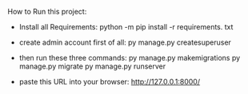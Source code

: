 
How to Run this project:

* Install all Requirements:
	python -m pip install -r requirements. txt



* create admin account first of all:
	py manage.py createsuperuser


* then run these three commands:
	py manage.py makemigrations
	py manage.py migrate
	py manage.py runserver


* paste this URL into your browser:
	http://127.0.0.1:8000/


